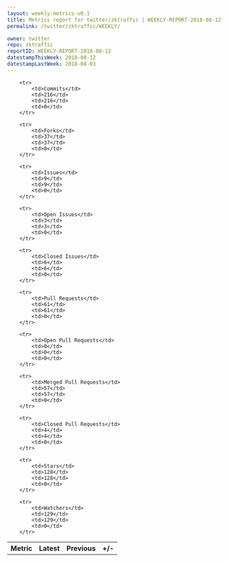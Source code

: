 ```yaml
---
layout: weekly-metrics-v0.1
title: Metrics report for twitter/zktraffic | WEEKLY-REPORT-2018-08-12
permalink: /twitter/zktraffic/WEEKLY/

owner: twitter
repo: zktraffic
reportID: WEEKLY-REPORT-2018-08-12
datestampThisWeek: 2018-08-12
datestampLastWeek: 2018-08-03
---
```




<table style="width: 100%;">
    <tr>
        <th>Metric</th>
        <th>Latest</th>
        <th>Previous</th>
        <th>+/-</th>
    </tr>

        <tr>
            <td>Commits</td>
            <td>216</td>
            <td>216</td>
            <td>0</td>
        </tr>
        
        <tr>
            <td>Forks</td>
            <td>37</td>
            <td>37</td>
            <td>0</td>
        </tr>
        
        <tr>
            <td>Issues</td>
            <td>9</td>
            <td>9</td>
            <td>0</td>
        </tr>
        
        <tr>
            <td>Open Issues</td>
            <td>3</td>
            <td>3</td>
            <td>0</td>
        </tr>
        
        <tr>
            <td>Closed Issues</td>
            <td>6</td>
            <td>6</td>
            <td>0</td>
        </tr>
        
        <tr>
            <td>Pull Requests</td>
            <td>61</td>
            <td>61</td>
            <td>0</td>
        </tr>
        
        <tr>
            <td>Open Pull Requests</td>
            <td>0</td>
            <td>0</td>
            <td>0</td>
        </tr>
        
        <tr>
            <td>Merged Pull Requests</td>
            <td>57</td>
            <td>57</td>
            <td>0</td>
        </tr>
        
        <tr>
            <td>Closed Pull Requests</td>
            <td>4</td>
            <td>4</td>
            <td>0</td>
        </tr>
        
        <tr>
            <td>Stars</td>
            <td>128</td>
            <td>128</td>
            <td>0</td>
        </tr>
        
        <tr>
            <td>Watchers</td>
            <td>129</td>
            <td>129</td>
            <td>0</td>
        </tr>
        
</table>

